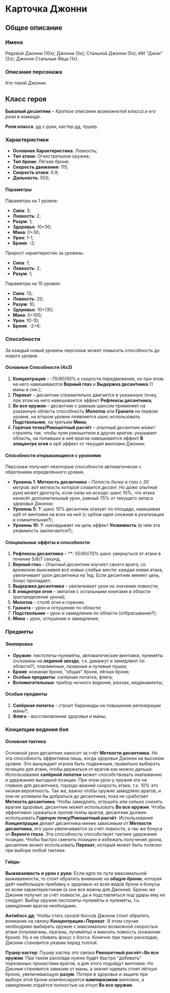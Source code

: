 ﻿# Карточка Джонни

## Общее описание

### Имена
Рядовой Джонни (10x); Джонни (5x); Стальной Джонни (5x); ИИ "Джон" (2x); Джонни Стальные Яйца (1х).

### Описание персонажа
*Кто такой Джонни*.

## Класс героя
**Бывалый десантник** &ndash; *Краткое описание возможнотей класса и его роли в команде*.

**Роли класса**: дд с руки, кастер дд, пушер.

### Характеристики
   * **Основная Характеристика**: Ловкость;
   * **Тип атаки**: Огнестрельное оружие;
   * **Тип брони**: Лёгкая броня;
   * **Скорость движения**: 115;
   * **Скорость атаки**: 0.9;
   * **Дальность**: 550;

#### Параметры

Параметры на 1 уровне:

   * **Сила**: 3;
   * **Ловкость**: 2;
   * **Разум**: 1;
   * **Здоровье**: 10+30;
   * **Мана**: 0+30;
   * **Урон**: 1-1;
   * **Броня**: -2;

Прирост характеристик за уровень:

   * **Сила**: 1;
   * **Ловкость**: 2;
   * **Разум**: 1;

Параметры на 10 уровне:

   * **Сила**: 13;
   * **Ловкость**: 20;
   * **Разум**: 10;
   * **Здоровье**: 10+130;
   * **Мана**: 0+100;
   * **Урон**: 10-10;
   * **Броня**: -2+6;

### Способности
За каждый новый уровень персонаж может повысить способность до нового уровня.

#### Основные Способности (4х3)
   1. **Концентрация** &ndash; -70/60/50% к скорости передвижения, но при этом на него навешиваются **Верный глаз** и **Выдержка десантника** (1 маны в сек.);
   2. **Перекат** &ndash; десантник стремительно двигается в указанную точку, при этом на него навешивается эффект **Рефлексы десантника**;
   3. **Во все оружии** &ndash; десантник с равным шансом применяет на указанную область способность **Молотов** или **Граната** на первом уровне, на втором уровне появляется шанс использовать **Подствольник**, на третьем **Мина**;
   4. **Горячая точка/Рикошетный расчёт** &ndash; *опытный десантник может стрелять так, чтобы пули рикошетили в других врагов*: указывает область, на попавших в неё врагов навешивается эффект **В эпицентре огня** и орб эффект от текущей винтовки Джонни;

#### Способности открывающиеся с уровнями
Персонаж получает некоторые способности автоматически с обретением определённого уровня.

   * **Уровень 1**: **Меткость десантника** &ndash; *Попасть белке в глаз с 30 метров: вот меткость которой славится десант. Но даже опытная рука может дрогнуть, если силы на исходе*: шанс 10%, что атака нанесёт дополнительный урон, равный 75% от текущего запаса здоровья Джонни;
   * **Уровень 5**: **?**: шанс 10% десантник атакует по площади, навешивая орб от винтовки на всех на ней (с орбом идея сложная в реализации и сомнительная?);
   * **Уровень 10**: **?**: накладывает на цель эффект **Уязвимость** (в чём эта уязвимость заключается?);

#### Специальные эффеты и способности

   1. **Рефлексы десантника** &ndash; **: 50/60/70% шанс увернуться от атаки в течение 5/6/7 секунд;
   2. **Верный глаз** &ndash; *Опытный десантник изучает своего врага, со временем выискивая всё новые слабые места*: каждая новая атака, увеличивает урон десантника на 1ед. Если десантник меняет цель, бонус пропадает;
   3. **Выдержка десантника** &ndash; увеличивает урон на значение ловкости;
   4. **В эпицентре огня** &ndash; эмпатия с остальными юнитами в области (распределение урона);
   5. **Молотов** &ndash; столб огня и горение;
   6. **Граната** &ndash; урон и оглушение по области;
   7. **Подствольник** &ndash; урон и замедление по области (отбрасывание?);
   8. **Мина** &ndash; урон, оглушение и замедление;

### Предметы

#### Экипировка
   * **Оружие**: пистолеты-пулемёты, автоматические винтовки, пулемёты (основаны на **ледяной звезде**, т.к. дамажут и замедляют по области?), плазменные, лазерные и лучевые пушки;
   * **Броня**: кожаная броня, "общая" броня, лёгкая броня;
   * **Особые предметы**: сапёрная лопатка, фляга;
   * **Вспомогательные**: прибор ночного видения, рюкзак, медикаменты;

#### Особые предметы
   1. **Сапёрная лопатка** - строит баррикады на повышение регенерации маны?;
   2. **Фляга** - восcтановление здоровья и маны;

### Концепции ведения боя

#### Основная тактика
Основной урон десантник наносит за счёт **Меткости десантника**. Но эта способность эффективна лишь, когда здоровье Джонни на высоком уровне. Это вынуждает игрока 
быть подвижным, правильно выбирать позицию для атаки, чтобы держаться от врагов как можно дальше. Использование **сапёрной лопатки** может способствовать окапыванию и удержанию выгодной позиции. 
При этом урон у оружия это не главное для десантника, гораздо важней скорость атаки, т.к. 10% это низкая вероятность. Так же, важно чтобы оружие замедляло врагов, и они не успевали бы добраться до десантника, пока не сработает **Меткость десантника**. Чтобы замедлить, оглушить или сильно снизить врагам здоровье, десантник может использовать **Во все оружии**. Чтобы эффективно сражаться против толпы врагов, десантник должен использовать **Горячую точку/Рикошетный расчёт**. Использование **Концентрации** делает десантника менее зависимым от **Меткости десантника**, его урон увеличивается за счёт ловкости, а так же бонуса от **Верного глаза**. Эта способность способствует тактике удержания позиции. Чтобы быстро сменить позицию и избежать получения урона, десантник может использовать **Перекат**, который может быть полезен при выборе любой тактики.

#### Гайды
**Выживаемость и урон с руки**: Если идти по пути максимальной выживаемости, то стоит обратить внимание на **общую броню**, которая даёт наибольшую прибавку к здоровью из всех видов брони и бонусы ко всем характеристикам (а они все важны для Джонни). Броню же Джонни получит за счёт ловкости, да и подставляться под удары ему не следует. Выбор оружия пистолеты-пулемёты и пулемёты, т.к. замедление врагов необходимо.

**Антибосс дд**: Чтобы стать грозой боссов Джонни стоит обратить внимание на связку **Концентрация**+**Перекат**. В этом случае необходимо выбирать оружие с максимально возможной скоростью атаки (плазмаганы, лазганы, лучемёты) и максить ловкость (кожанная броня). Ну и не сбивать фокус с босса. Конечно при таких раскладах, Джонни становится уязвим перед толпой.

**Пушер кастер**: Пушер кастер это связка **Рикошетный расчёт**+**Во все оружии**. При таком раскладе нужно будет быстро "добивать" порезанных прокастами врагов, а для этого подойдут винтовки. Но Джонни становится зависим от маны, а значит одевать стоит лёгкую броню, увеличивающую **разум**. Потеря в здоровье и защите при выборе этой брони компенсируется **вампиризмом** винтовок, а замедление отдаётся полностью на откуп **Во все оружии**.
